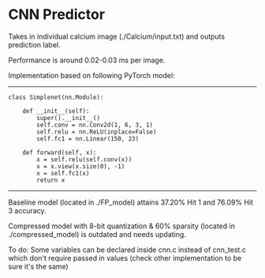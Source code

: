 # CNN Predictor

Takes in individual calcium image (./Calcium/input.txt) and outputs prediction label.

Performance is around 0.02-0.03 ms per image.

Implementation based on following PyTorch model:

---
```
class Simplenet(nn.Module):

    def __init__(self):
        super().__init__()
        self.conv = nn.Conv2d(1, 6, 3, 1)
        self.relu = nn.ReLU(inplace=False)
        self.fc1 = nn.Linear(150, 23)

    def forward(self, x):
        x = self.relu(self.conv(x))
        x = x.view(x.size(0), -1)
        x = self.fc1(x)
        return x
```
---

Baseline model (located in ./FP_model) attains 37.20% Hit 1 and 76.09% Hit 3 accuracy.

Compressed model with 8-bit quantization & 60% sparsity (located in ./compressed_model) is outdated and needs updating.

To do:
Some variables can be declared inside cnn.c instead of cnn_test.c which don't require passed in values (check other implementation to be sure it's the same)
